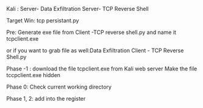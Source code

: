 Kali : Server- Data Exfiltration Server- TCP Reverse Shell

Target Win: tcp persistant.py

Pre: Generate exe file from Client -TCP reverse shell.py and name it tcpclient.exe

or if you want to grab file as well:Data Exfiltration Client - TCP Reverse Shell.py 

Phase -1 : download the file tcpclient.exe from Kali web server
Make the file tccpclient.exe hidden

Phase 0: Check current working directory

Phase 1, 2: add into the register